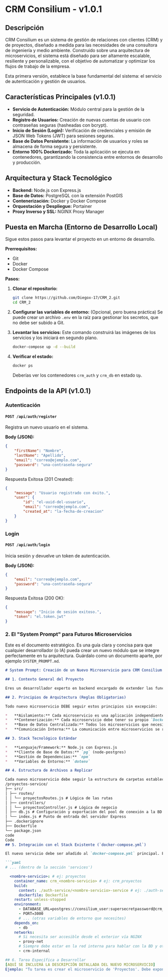 # CRM Consilium - v1.0.1

## Descripción

CRM Consilium es un sistema de gestión de relaciones con clientes (CRM) y de proyectos, diseñado a medida para las necesidades de una consultora de ingeniería y medio ambiente. Construido sobre una arquitectura de microservicios, el sistema está diseñado para ser altamente escalable, resiliente y personalizable, con el objetivo de automatizar y optimizar los flujos de trabajo de la empresa.

Esta primera versión, establece la base fundamental del sistema: el servicio de autenticación y gestión de usuarios.

## Características Principales (v1.0.1)

*   **Servicio de Autenticación:** Módulo central para la gestión de la seguridad.
*   **Registro de Usuarios:** Creación de nuevas cuentas de usuario con contraseñas seguras (hasheadas con bcrypt).
*   **Inicio de Sesión (Login):** Verificación de credenciales y emisión de JSON Web Tokens (JWT) para sesiones seguras.
*   **Base de Datos Persistente:** La información de usuarios y roles se almacena de forma segura y persistente.
*   **Entorno 100% Dockerizado:** Toda la aplicación se ejecuta en contenedores, garantizando la consistencia entre entornos de desarrollo y producción.

## Arquitectura y Stack Tecnológico

*   **Backend:** Node.js con Express.js
*   **Base de Datos:** PostgreSQL con la extensión PostGIS
*   **Contenerización:** Docker y Docker Compose
*   **Orquestación y Despliegue:** Portainer
*   **Proxy Inverso y SSL:** NGINX Proxy Manager

## Puesta en Marcha (Entorno de Desarrollo Local)

Sigue estos pasos para levantar el proyecto en un entorno de desarrollo.

**Prerrequisitos:**
*   Git
*   Docker
*   Docker Compose

**Pasos:**

1.  **Clonar el repositorio:**
    ```bash
    git clone https://github.com/Diegox-17/CRM_2.git
    cd CRM_2
    ```

2.  **Configurar las variables de entorno:**
    (Opcional, pero buena práctica) Se puede crear un archivo `.env` en la raíz para gestionar los secretos, que no debe ser subido a Git.

3.  **Levantar los servicios:**
    Este comando construirá las imágenes de los servicios y los iniciará en segundo plano.
    ```bash
    docker-compose up -d --build
    ```

4.  **Verificar el estado:**
    ```bash
    docker ps
    ```
    Deberías ver los contenedores `crm_auth` y `crm_db` en estado `Up`.

## Endpoints de la API (v1.0.1)

### Autenticación

#### `POST /api/auth/register`
Registra un nuevo usuario en el sistema.

**Body (JSON):**
```json
{
    "firstName": "Nombre",
    "lastName": "Apellido",
    "email": "correo@ejemplo.com",
    "password": "una-contraseña-segura"
}
```

Respuesta Exitosa (201 Created):
```json
{
    "message": "Usuario registrado con éxito.",
    "user": {
        "id": "el-uuid-del-usuario",
        "email": "correo@ejemplo.com",
        "created_at": "la-fecha-de-creacion"
    }
}
```

### Login

#### `POST /api/auth/login`
Inicia sesión y devuelve un token de autenticación.

**Body (JSON):**
```json
{
    "email": "correo@ejemplo.com",
    "password": "una-contraseña-segura"
}
```

Respuesta Exitosa (200 OK):
```json
{
    "message": "Inicio de sesión exitoso.",
    "token": "el.token.jwt"
}
```


### 2. El "System Prompt" para Futuros Microservicios

Este es el documento estratégico. Es una guía clara y concisa para que cualquier desarrollador (o IA) pueda crear un nuevo módulo que se integre perfectamente en tu arquitectura. Guárdalo como un documento aparte, por ejemplo `SYSTEM_PROMPT.md`.

```markdown
# System Prompt: Creación de un Nuevo Microservicio para CRM Consilium

## 1. Contexto General del Proyecto

Eres un desarrollador experto en backend encargado de extender las funcionalidades de CRM Consilium. Este es un CRM interno para una consultora de ingeniería y medio ambiente. El sistema está completamente pulverizado en microservicios, diseñado para ser MUY escalable y a prueba de rupturas. El objetivo es la máxima automatización y eficiencia.

## 2. Principios de Arquitectura (Reglas Obligatorias)

Todo nuevo microservicio DEBE seguir estos principios sin excepción:

*   **Aislamiento:** Cada microservicio es una aplicación independiente y autocontenida. No comparte código directamente con otros servicios, solo se comunica a través de APIs.
*   **Contenerización:** Cada microservicio debe tener su propio `Dockerfile` y ser gestionado a través del `docker-compose.yml` principal.
*   **Base de Datos Centralizada:** Todos los microservicios que necesiten persistencia de datos utilizarán la única base de datos central de PostgreSQL (`crm_db`). La comunicación se realiza a través de la red interna de Docker.
*   **Comunicación Interna:** La comunicación entre microservicios se realiza a través de la red interna de Docker (`crm-internal`), llamando a los otros servicios por su nombre de contenedor (ej: `http://crm_auth:3000`).

## 3. Stack Tecnológico Estándar

*   **Lenguaje/Framework:** Node.js con Express.js
*   **Cliente de Base de Datos:** `pg` (node-postgres)
*   **Gestión de Dependencias:** `npm`
*   **Variables de Entorno:** `dotenv`

## 4. Estructura de Archivos a Replicar

Cada nuevo microservicio debe seguir la estructura de carpetas establecida. Por ejemplo, para un nuevo servicio llamado "proyectos":
/proyectos-service/
├── src/
│ ├── routes/
│ │ └── proyectosRoutes.js # Lógica de las rutas
│ ├── controllers/
│ │ └── proyectosController.js # Lógica de negocio
│ ├── db.js # Configuración y exportación del pool de conexión a la BD
│ └── index.js # Punto de entrada del servidor Express
├── .dockerignore
├── Dockerfile
└── package.json
code
Code
## 5. Integración con el Stack Existente (`docker-compose.yml`)

El nuevo servicio debe ser añadido al `docker-compose.yml` principal. El siguiente es un template que debes adaptar:

```yaml
# ... (dentro de la sección 'services')

  <nombre-servicio>: # ej: proyectos
    container_name: crm_<nombre-servicio> # ej: crm_proyectos
    build:
      context: ./auth-service/<nombre-servicio>-service # ej: ./auth-service/proyectos-service
      dockerfile: Dockerfile
    restart: unless-stopped
    environment:
      - DATABASE_URL=postgres://consilium_user:supersecretpassword@crm_db:5432/consilium_db
      - PORT=3000
      # ... (otras variables de entorno que necesites)
    depends_on:
      - db
    networks:
      # Si necesita ser accesible desde el exterior vía NGINX
      - proxy-net
      # Siempre debe estar en la red interna para hablar con la BD y otros servicios
      - crm-internal

## 6. Tarea Específica a Desarrollar
[AQUÍ SE INCLUIRÁ LA DESCRIPCIÓN DETALLADA DEL NUEVO MICROSERVICIO]
Ejemplo: "Tu tarea es crear el microservicio de 'Proyectos'. Debe exponer endpoints CRUD (Crear, Leer, Actualizar, Eliminar) para gestionar los proyectos de la consultora. Un proyecto debe tener un nombre, un cliente asociado, una fecha de inicio y una fecha de fin. Debes crear una nueva tabla projects en la base de datos..."
